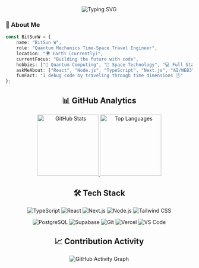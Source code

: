 <div align="center">

<!-- 动态标题 -->
<img src="https://readme-typing-svg.herokuapp.com?font=Fira+Code&weight=700&size=28&duration=4000&pause=1000&color=6366F1&center=true&vCenter=true&random=false&width=600&lines=Hi+%F0%9F%91%8B%2C+I'm+BitSun+W;Quantum+Mechanics+Engineer;Full+Stack+Developer;Time-Space+Travel+Engineer" alt="Typing SVG" />

 

<!-- 关于我的部分 -->
<div align="left">
  
### 🚀 About Me

```typescript
const BitSunW = {
    name: "BitSun W",
    role: "Quantum Mechanics Time-Space Travel Engineer",
    location: "🌍 Earth (currently)",
    currentFocus: "Building the future with code",
    hobbies: ["🔬 Quantum Computing", "🚀 Space Technology", "💻 Full Stack Development"],
    askMeAbout: ["React", "Node.js", "TypeScript", "Next.js", "AI/WEB3"],
    funFact: "I debug code by traveling through time dimensions 🕐"
};
```

</div>

<!-- GitHub 统计信息 -->
<div align="center">
  
## 📊 GitHub Analytics

<p align="center">
  <a href="https://github.com/qq919006380">
    <img src="https://github-readme-stats.vercel.app/api?username=qq919006380&show_icons=true&theme=tokyonight&include_all_commits=true&count_private=true&hide_border=true&hide=prs,contribs" alt="GitHub Stats" height="165"/>
  </a>
  <a href="https://github.com/qq919006380">
    <img src="https://github-readme-stats.vercel.app/api/top-langs/?username=qq919006380&layout=compact&langs_count=8&theme=tokyonight&hide_border=true" alt="Top Languages" height="165"/>
  </a>
</p>

</div>

<!-- 技术栈 -->
<div align="center">

## 🛠️ Tech Stack

![TypeScript](https://img.shields.io/badge/TypeScript-007ACC?style=for-the-badge&logo=typescript&logoColor=white)
![React](https://img.shields.io/badge/React-20232A?style=for-the-badge&logo=react&logoColor=61DAFB)
![Next.js](https://img.shields.io/badge/Next.js-000000?style=for-the-badge&logo=next.js&logoColor=white)
![Node.js](https://img.shields.io/badge/Node.js-43853D?style=for-the-badge&logo=node.js&logoColor=white)
![Tailwind CSS](https://img.shields.io/badge/Tailwind_CSS-38B2AC?style=for-the-badge&logo=tailwind-css&logoColor=white)

![PostgreSQL](https://img.shields.io/badge/PostgreSQL-316192?style=for-the-badge&logo=postgresql&logoColor=white)
![Supabase](https://img.shields.io/badge/Supabase-3ECF8E?style=for-the-badge&logo=supabase&logoColor=white)
![Git](https://img.shields.io/badge/Git-F05032?style=for-the-badge&logo=git&logoColor=white)
![Vercel](https://img.shields.io/badge/Vercel-000000?style=for-the-badge&logo=vercel&logoColor=white)
![VS Code](https://img.shields.io/badge/VS_Code-007ACC?style=for-the-badge&logo=visual-studio-code&logoColor=white)

</div>

<!-- 活动图表 -->
<div align="center">

## 📈 Contribution Activity

<img src="https://github-readme-activity-graph.vercel.app/graph?username=qq919006380&bg_color=1a1b27&color=628fdb&line=d1a01f&point=c58545&area=true&hide_border=true" alt="GitHub Activity Graph"/>

</div>
